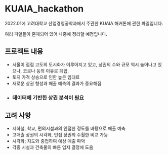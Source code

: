 # KUAIA_hackathon
2022.01에 고려대학교 산업경영공학과에서 주관한 KUAIA 해커톤에 관한 파일입니다.

여러 파일들이 혼재되어 있어 나중에 정리할 예정입니다.

## 프로젝트 내용
- 서울이 점점 고도의 도시화가 이루어지고 있고, 상권의 수와 규모 역시 늘어나고 있으나, 코로나 등의 이유로 폐업.
- 토지 가격 상승으로 인한 높은 임대료
- 새로운 상권 형성과 매출 예측의 결과가 중요해짐
- ###  데이터에 기반한 상권 분석이 필요


## 고려 사항
- 지하철, 학교, 편의시설과의 인접한 정도를 바탕으로 매출 예측
- 고매출 상권의 시각화, 인접 상권의 수월한 비교 가능
- 시각화; 지도와 중첩하여 예상 매출 파악
- 각종 시설과 건축물의 빠른 입지 결정에 도움
